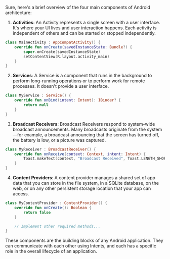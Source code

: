 Sure, here's a brief overview of the four main components of Android architecture:

1. **Activities**: An Activity represents a single screen with a user interface. It's where your UI lives and user interaction happens. Each activity is independent of others and can be started or stopped independently.

```kotlin
class MainActivity : AppCompatActivity() {
    override fun onCreate(savedInstanceState: Bundle?) {
        super.onCreate(savedInstanceState)
        setContentView(R.layout.activity_main)
    }
}
```

2. **Services**: A Service is a component that runs in the background to perform long-running operations or to perform work for remote processes. It doesn't provide a user interface.

```kotlin
class MyService : Service() {
    override fun onBind(intent: Intent): IBinder? {
        return null
    }
}
```

3. **Broadcast Receivers**: Broadcast Receivers respond to system-wide broadcast announcements. Many broadcasts originate from the system—for example, a broadcast announcing that the screen has turned off, the battery is low, or a picture was captured.

```kotlin
class MyReceiver : BroadcastReceiver() {
    override fun onReceive(context: Context, intent: Intent) {
        Toast.makeText(context, "Broadcast Received", Toast.LENGTH_SHORT).show()
    }
}
```

4. **Content Providers**: A content provider manages a shared set of app data that you can store in the file system, in a SQLite database, on the web, or on any other persistent storage location that your app can access.

```kotlin
class MyContentProvider : ContentProvider() {
    override fun onCreate(): Boolean {
        return false
    }

    // Implement other required methods...
}
```

These components are the building blocks of any Android application. They can communicate with each other using Intents, and each has a specific role in the overall lifecycle of an application.